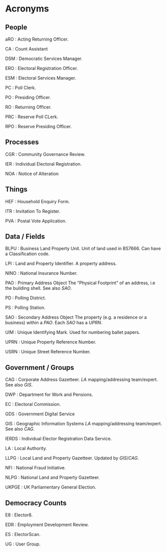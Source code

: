 # Acronyms

## People

aRO
: Acting Returning Officer.

CA
: Count Assistant

DSM
: Democratic Services Manager.

ERO
: Electoral Registration Officer.

ESM
: Electoral Services Manager.

PC
: Poll Clerk.

PO
: Presiding Officer.

RO
: Returning Officer.

PRC
: Reserve Poll CLerk.

RPO
: Reserve Presiding Officer.

## Processes

CGR
: Community Governance Review.

IER
: Individual Electoral Registration.

NOA
: Notice of Alteration

## Things

HEF
: Household Enquiry Form.

ITR
: Invitation To Register.

PVA
: Postal Vote Application.

## Data / Fields

BLPU
: Business Land Property Unit.
  Unit of land used in BS7666.  Can have a Classification code.

LPI
: Land and Property Identifier.
  A property address.

NINO
: National Insurance Number.

PAO
: Primary Address Object
  The "Physical Footprint" of an address, i.e the building shell.
  See also *SAO*.

PD
: Polling District.

PS
: Polling Station.

SAO
: Secondary Address Object
  The property (e.g. a residence or a business) within a *PAO*.  Each *SAO* has a *UPRN*.

UIM
: Unique Identifying Mark.
  Used for numbering ballet papers.

UPRN
: Unique Property Reference Number.

USRN
: Unique Street Reference Number.

## Government / Groups

CAG
: Corporate Address Gazetteer.
  *LA* mapping/addressing team/expert. See also *GIS*.

DWP
: Department for Work and Pensions.

EC
: Electoral Commission.

GDS
: Government Digital Service

GIS
: Geographic Information Systems
  *LA* mapping/addressing team/expert. See also *CAG*.

IERDS
: Individual Elector Registration Data Service.

LA
: Local Authority.

LLPG
: Local Land and Property Gazetteer.
  Updated by *GIS*/*CAG*.

NFI
: National Fraud Initiative.

NLPG
: National Land and Property Gazetteer.

UKPGE
: UK Parliamentary General Election.

## Democracy Counts

E8
: Elector8.

EDR
: Employment Development Review.

ES
: ElectorScan.

UG
: User Group.
